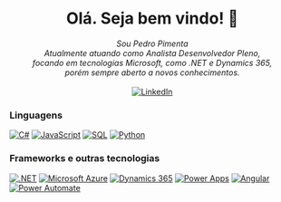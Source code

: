<!--
### Olá. Seja bem vindo!
-->
<h1 align="center">Olá. Seja bem vindo! 👋</h1>
<p align="center">
  <i>
        Sou Pedro Pimenta<br>
        Atualmente atuando como Analista Desenvolvedor Pleno,<br>
        focando em tecnologias Microsoft, como .NET e Dynamics 365,<br>
        porém sempre aberto a novos conhecimentos.<br>
    </i><br>
    <a href="https://www.linkedin.com/in/pedro-henrique-nunes-pimenta-295127b7" target="_blank">
        <img src="https://img.shields.io/badge/LinkedIn-blue?style=flat-square&logo=linkedin" alt="LinkedIn">
    </a>
</p>

### Linguagens
[![C#](https://img.shields.io/badge/C%23-black?style=for-the-badge&logo=csharp)](https://github.com/PeterPepper)
[![JavaScript](https://img.shields.io/badge/javascript-black?style=for-the-badge&logo=javascript)](https://github.com/PeterPepper)
[![SQL](https://img.shields.io/badge/sqlserver-black?style=for-the-badge&logo=microsoft-sql-server)](https://github.com/PeterPepper)
[![Python](https://img.shields.io/badge/python-black?style=for-the-badge&logo=python)](https://github.com/PeterPepper)

### Frameworks e outras tecnologias
[![.NET](https://img.shields.io/badge/.net-black?style=for-the-badge&logo=dotnet)](https://github.com/PeterPepper)
[![Microsoft Azure](https://img.shields.io/badge/microsoft%20azure-black?style=for-the-badge&logo=microsoftazure)](https://github.com/PeterPepper)
[![Dynamics 365](https://img.shields.io/badge/dynamics%20365-black?style=for-the-badge&logo=dynamics365)](https://github.com/PeterPepper)
[![Power Apps](https://img.shields.io/badge/powerapps-black?style=for-the-badge&logo=powerapps)](https://github.com/PeterPepper)
[![Angular](https://img.shields.io/badge/angular-black?style=for-the-badge&logo=angular)](https://github.com/PeterPepper)
[![Power Automate](https://img.shields.io/badge/power%20automate-black?style=for-the-badge&logo=powerautomate)](https://github.com/PeterPepper)

<!--
**PeterPepper/PeterPepper** is a ✨ _special_ ✨ repository because its `README.md` (this file) appears on your GitHub profile.

Here are some ideas to get you started:

- 🔭 I’m currently working on ...
- 🌱 I’m currently learning ...
- 👯 I’m looking to collaborate on ...
- 🤔 I’m looking for help with ...
- 💬 Ask me about ...
- 📫 How to reach me: ...
- 😄 Pronouns: ...
- ⚡ Fun fact: ...
-->
